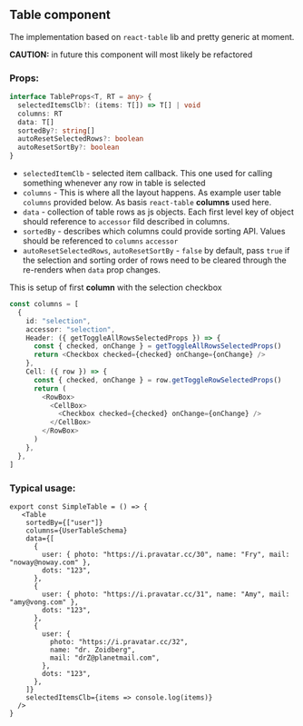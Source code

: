 ## Table component

The implementation based on `react-table` lib and pretty generic at moment.

**CAUTION:** in future this component will most likely be refactored

### Props:

```typescript
interface TableProps<T, RT = any> {
  selectedItemsClb?: (items: T[]) => T[] | void
  columns: RT
  data: T[]
  sortedBy?: string[]
  autoResetSelectedRows?: boolean
  autoResetSortBy?: boolean
}
```

- `selectedItemClb` - selected item callback. This one used for calling something whenever any row in table is selected
- `columns` - This is where all the layout happens. As example user table `columns` provided below. As basis `react-table` **columns** used here.
- `data` - collection of table rows as js objects. Each first level key of object should reference to `accessor` fild described in columns.
- `sortedBy` - describes which columns could provide sorting API. Values should be referenced to `columns` `accessor`
- `autoResetSelectedRows`, `autoResetSortBy` - `false` by default, pass `true` if the selection
  and sorting order of rows need to be cleared through the re-renders when `data` prop changes.

This is setup of first **column** with the selection checkbox

```typescript
const columns = [
  {
    id: "selection",
    accessor: "selection",
    Header: ({ getToggleAllRowsSelectedProps }) => {
      const { checked, onChange } = getToggleAllRowsSelectedProps()
      return <Checkbox checked={checked} onChange={onChange} />
    },
    Cell: ({ row }) => {
      const { checked, onChange } = row.getToggleRowSelectedProps()
      return (
        <RowBox>
          <CellBox>
            <Checkbox checked={checked} onChange={onChange} />
          </CellBox>
        </RowBox>
      )
    },
  },
]
```

### Typical usage:

```JSX
export const SimpleTable = () => {
   <Table
    sortedBy={["user"]}
    columns={UserTableSchema}
    data={[
      {
        user: { photo: "https://i.pravatar.cc/30", name: "Fry", mail: "noway@noway.com" },
        dots: "123",
      },
      {
        user: { photo: "https://i.pravatar.cc/31", name: "Amy", mail: "amy@vong.com" },
        dots: "123",
      },
      {
        user: {
          photo: "https://i.pravatar.cc/32",
          name: "dr. Zoidberg",
          mail: "drZ@planetmail.com",
        },
        dots: "123",
      },
    ]}
    selectedItemsClb={items => console.log(items)}
  />
}
```
